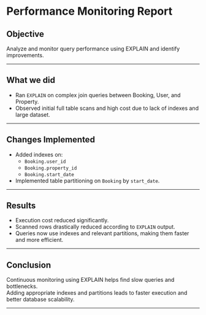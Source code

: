 # Performance Monitoring Report

## Objective

Analyze and monitor query performance using EXPLAIN and identify improvements.

---

## What we did

- Ran `EXPLAIN` on complex join queries between Booking, User, and Property.
- Observed initial full table scans and high cost due to lack of indexes and large dataset.

---

## Changes Implemented

- Added indexes on:
  - `Booking.user_id`
  - `Booking.property_id`
  - `Booking.start_date`
- Implemented table partitioning on `Booking` by `start_date`.

---

## Results

- Execution cost reduced significantly.
- Scanned rows drastically reduced according to `EXPLAIN` output.
- Queries now use indexes and relevant partitions, making them faster and more efficient.

---

## Conclusion

Continuous monitoring using EXPLAIN helps find slow queries and bottlenecks.  
Adding appropriate indexes and partitions leads to faster execution and better database scalability.

---
